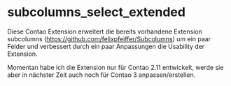subcolumns_select_extended
==========================

Diese Contao Extension erweitert die bereits vorhandene Extension subcolumns (https://github.com/felixpfeiffer/Subcolumns) um ein paar Felder und verbessert durch ein paar Anpassungen die Usability der Extension.

Momentan habe ich die Extension nur für Contao 2.11 entwickelt, werde sie aber in nächster Zeit auch noch für Contao 3 anpassen/erstellen.
